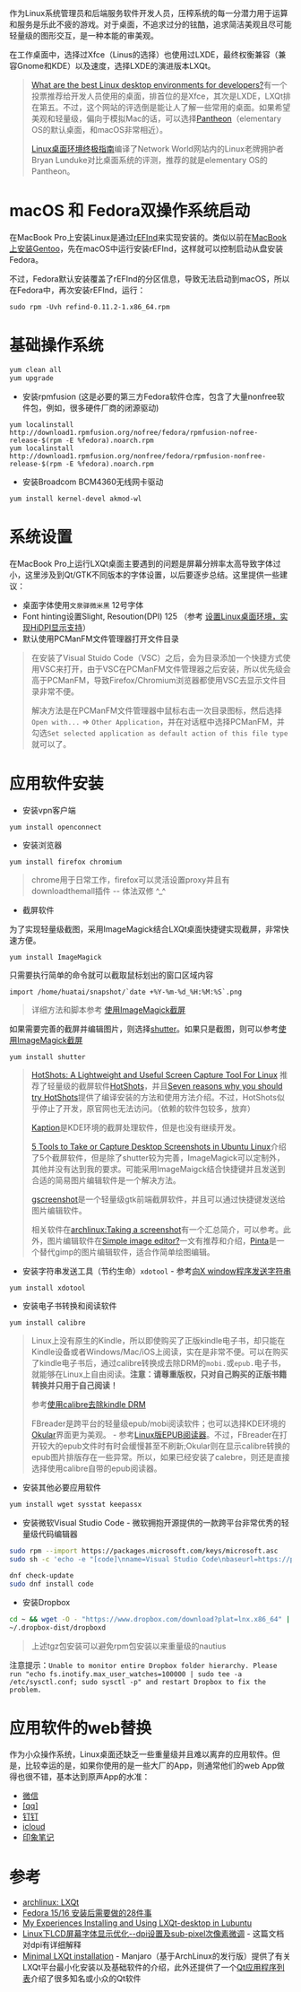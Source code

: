 作为Linux系统管理员和后端服务软件开发人员，压榨系统的每一分潜力用于运算和服务是乐此不疲的游戏。对于桌面，不追求过分的铉酷，追求简洁美观且尽可能轻量级的图形交互，是一种本能的审美观。

在工作桌面中，选择过Xfce（Linus的选择）也使用过LXDE，最终权衡兼容（兼容Gnome和KDE）以及速度，选择LXDE的演进版本LXQt。

> [What are the best Linux desktop environments for developers?](https://www.slant.co/topics/4345/~linux-desktop-environments-for-developers)有一个投票推荐给开发人员使用的桌面，排首位的是Xfce，其次是LXDE，LXQt排在第五。不过，这个网站的评选倒是能让人了解一些常用的桌面。如果希望美观和轻量级，偏向于模拟Mac的话，可以选择[Pantheon](https://elementary.io/)（elementary OS的默认桌面，和macOS非常相近）。
>
> [Linux桌面环境终极指南](http://developer.51cto.com/art/201503/467300.htm)编译了Network World网站内的Linux老牌拥护者Bryan Lunduke对比桌面系统的评测，推荐的就是elementary OS的Pantheon。

# macOS 和 Fedora双操作系统启动

在MacBook Pro上安装Linux是通过[rEFInd](http://www.rodsbooks.com/refind/installing.html)来实现安装的。类似以前在[MacBook上安装Gentoo](../../gentoo/install_gentoo_on_macbook)，先在macOS中运行安装rEFInd，这样就可以控制启动从盘安装Fedora。

不过，Fedora默认安装覆盖了rEFInd的分区信息，导致无法启动到macOS，所以在Fedora中，再次安装rEFInd，运行：

```
sudo rpm -Uvh refind-0.11.2-1.x86_64.rpm
```

# 基础操作系统

```bash
yum clean all
yum upgrade
```

* 安装rpmfusion (这是必要的第三方Fedora软件仓库，包含了大量nonfree软件包，例如，很多硬件厂商的闭源驱动)

```
yum localinstall http://download1.rpmfusion.org/nofree/fedora/rpmfusion-nofree-release-$(rpm -E %fedora).noarch.rpm
yum localinstall http://download1.rpmfusion.org/nonfree/fedora/rpmfusion-nonfree-release-$(rpm -E %fedora).noarch.rpm
```

* 安装Broadcom BCM4360无线网卡驱动

```
yum install kernel-devel akmod-wl
```

# 系统设置

在MacBook Pro上运行LXQt桌面主要遇到的问题是屏幕分辨率太高导致字体过小，这里涉及到Qt/GTK不同版本的字体设置，以后要逐步总结。这里提供一些建议：

* 桌面字体使用`文泉驿微米黑` 12号字体
* Font hinting设置Slight, Resoution(DPI) 125 （参考 [设置Linux桌面环境，实现HiDPI显示支持](http://www.linuxidc.com/Linux/2014-08/105997.htm)）
* 默认使用PCManFM文件管理器打开文件目录

> 在安装了Visual Stuido Code（VSC）之后，会为目录添加一个快捷方式使用VSC来打开，由于VSC在PCManFM文件管理器之后安装，所以优先级会高于PCManFM，导致Firefox/Chromium浏览器都使用VSC去显示文件目录非常不便。
> 
> 解决方法是在PCManFM文件管理器中鼠标右击一次目录图标，然后选择`Open with...` => `Other Application`，并在对话框中选择PCManFM，并勾选`Set selected application as default action of this file type`就可以了。

# 应用软件安装

* 安装vpn客户端

```
yum install openconnect
```

* 安装浏览器

```bash
yum install firefox chromium
```

> chrome用于日常工作，firefox可以灵活设置proxy并且有downloadthemall插件 -- 体法双修 ^_^

* 截屏软件

为了实现轻量级截图，采用ImageMagick结合LXQt桌面快捷键实现截屏，非常快速方便。

```
yum install ImageMagick
```

只需要执行简单的命令就可以截取鼠标划出的窗口区域内容

```
import /home/huatai/snapshot/`date +%Y-%m-%d_%H:%M:%S`.png
```

> 详细方法和脚本参考 [使用ImageMagick截屏](snapshot_with_imagemagick)

如果需要完善的截屏并编辑图片，则选择[shutter](http://shutter-project.org/preview/screenshots/)。如果只是截图，则可以参考[使用ImageMagick截屏](snapshot_with_imagemagick)

```
yum install shutter
```

> [HotShots: A Lightweight and Useful Screen Capture Tool For Linux](https://www.maketecheasier.com/hotshots-screen-capture-tool-linux/) 推荐了轻量级的截屏软件[HotShots](https://sourceforge.net/projects/hotshots/)，并且[Seven reasons why you should try HotShots](http://www.techrepublic.com/blog/linux-and-open-source/seven-reasons-why-you-should-try-hotshots/)提供了编译安装的方法和使用方法介绍。不过，HotShots似乎停止了开发，原官网也无法访问。（依赖的软件包较多，放弃）
>
> [Kaption](https://www.linux-apps.com/content/show.php/Kaption?content=139302)是KDE环境的截屏处理软件，但是也没有继续开发。
>
> [5 Tools to Take or Capture Desktop Screenshots in Ubuntu Linux](https://www.tecmint.com/take-or-capture-desktop-screenshots-in-ubuntu-linux/)介绍了5个截屏软件，但是除了shutter较为完善，ImageMagick可以定制外，其他并没有达到我的要求。可能采用ImageMaigck结合快捷键并且发送到合适的简易图片编辑软件是一个解决方法。
>
> [gscreenshot](https://github.com/thenaterhood/gscreenshot)是一个轻量级gtk前端截屏软件，并且可以通过快捷键发送给图片编辑软件。
>
> 相关软件在[archlinux:Taking a screenshot](https://wiki.archlinux.org/index.php/taking_a_screenshot)有一个汇总简介，可以参考。此外，图片编辑软件在[Simple image editor?](https://askubuntu.com/questions/164473/simple-image-editor)一文有推荐和介绍，[Pinta](https://pinta-project.com/pintaproject/pinta/)是一个替代gimp的图片编辑软件，适合作简单绘图编辑。

* 安装字符串发送工具（节约生命）`xdotool` - 参考[向X window程序发送字符串](../../x/send_string_to_x)

```
yum install xdotool
```

* 安装电子书转换和阅读软件

```
yum install calibre
```

> Linux上没有原生的Kindle，所以即使购买了正版kindle电子书，却只能在Kindle设备或者Windows/Mac/iOS上阅读，实在是非常不便。可以在购买了kindle电子书后，通过calibre转换成去除DRM的`mobi.`或`epub.`电子书，就能够在Linux上自由阅读。**注意：请尊重版权，只对自己购买的正版书籍转换并只用于自己阅读！**
>
> 参考[使用calibre去除kindle DRM](../read/calibre_remove_drm)
>
> FBreader是跨平台的轻量级epub/mobi阅读软件；也可以选择KDE环境的[Okular](http://okular.kde.org/)界面更为美观。 - 参考[Linux版EPUB阅读器](https://linux.cn/article-4943-1.html)。不过，FBreader在打开较大的epub文件时有时会缓慢甚至不刷新;Okular则在显示calibre转换的epub图片排版存在一些异常。所以，如果已经安装了calebre，则还是直接选择使用calibre自带的epub阅读器。

* 安装其他必要应用软件

```bash
yum install wget sysstat keepassx
```

* 安装微软Visual Studio Code - 微软拥抱开源提供的一款跨平台非常优秀的轻量级代码编辑器

```bash
sudo rpm --import https://packages.microsoft.com/keys/microsoft.asc
sudo sh -c 'echo -e "[code]\nname=Visual Studio Code\nbaseurl=https://packages.microsoft.com/yumrepos/vscode\nenabled=1\ngpgcheck=1\ngpgkey=https://packages.microsoft.com/keys/microsoft.asc" > /etc/yum.repos.d/vscode.repo'

dnf check-update
sudo dnf install code
```

* 安装Dropbox

```bash
cd ~ && wget -O - "https://www.dropbox.com/download?plat=lnx.x86_64" | tar xzf -
~/.dropbox-dist/dropboxd
```

> 上述tgz包安装可以避免rpm包安装以来重量级的nautius

注意提示：`Unable to monitor entire Dropbox folder hierarchy. Please run "echo fs.inotify.max_user_watches=100000 | sudo tee -a /etc/sysctl.conf; sudo sysctl -p" and restart Dropbox to fix the problem.`

# 应用软件的web替换

作为小众操作系统，Linux桌面还缺乏一些重量级并且难以离弃的应用软件。但是，比较幸运的是，如果你使用的是一些大厂的App，则通常他们的web App做得也很不错，基本达到原声App的水准：

* [微信](https://wx.qq.com/)
* [[qq]](http://w.qq.com/)
* [钉钉](https://im.dingtalk.com/)
* [icloud](https://www.icloud.com/)
* [印象笔记](https://www.evernote.com)

# 参考

* [archlinux: LXQt](https://wiki.archlinux.org/index.php/LXQt)
* [Fedora 15/16 安装后需要做的28件事](http://liyi593730139.blog.163.com/blog/static/176474247201332691139165/)
* [My Experiences Installing and Using LXQt-desktop in Lubuntu](http://www.emmestech.com/linux/lxqt.html)
* [Linux下LCD屏幕字体显示优化--dpi设置及sub-pixel次像素微调](http://xxb.is-programmer.com/2008/7/25/dpi.4260.html) - 这篇文档对dpi有详细解释
* [Minimal LXQt installation](https://wiki.manjaro.org/index.php?title=Minimal_LXQt_installation) - Manjaro（基于ArchLinux的发行版）提供了有关LXQt平台最小化安装以及基础软件的介绍，此外还提供了一个[Qt应用程序列表](https://wiki.manjaro.org/index.php?title=List_of_Qt_Applications)介绍了很多知名或小众的Qt软件